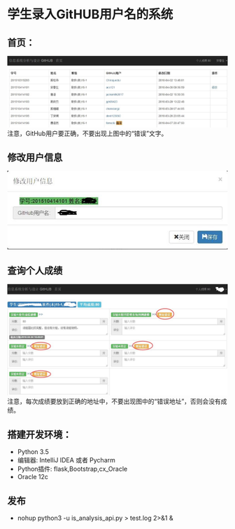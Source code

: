 ﻿<!-- markdownlint-disable MD033-->
<!-- 禁止MD033类型的警告 https://www.npmjs.com/package/markdownlint -->

# 学生录入GitHUB用户名的系统

## 首页：
![](p1.jpg)
注意，GitHub用户要正确，不要出现上图中的“错误”文字。

## 修改用户信息
![](p2.jpg)

## 查询个人成绩
![](p3.jpg)
注意，每次成绩要放到正确的地址中，不要出现图中的“错误地址”，否则会没有成绩。
## 搭建开发环境：
- Python 3.5
- 编辑器: IntelliJ IDEA 或者 Pycharm
- Python插件: flask,Bootstrap,cx_Oracle
- Oracle 12c

## 发布
- nohup python3 -u is_analysis_api.py > test.log 2>&1 &

